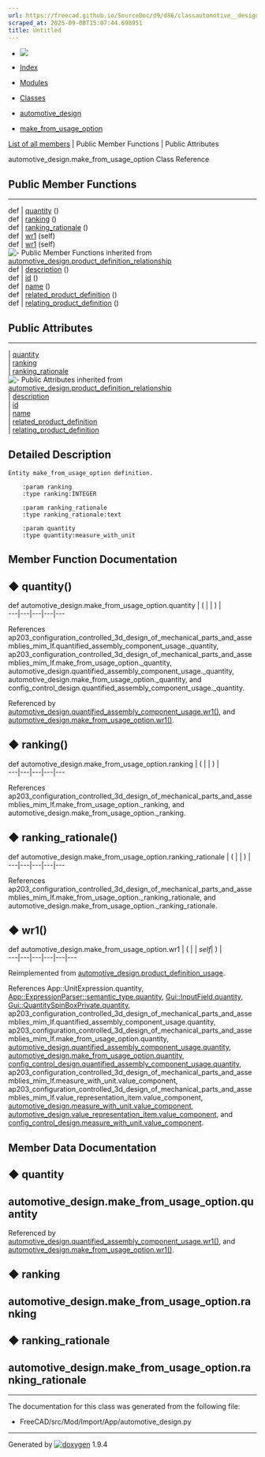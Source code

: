 ```yaml
---
url: https://freecad.github.io/SourceDoc/d9/d86/classautomotive__design_1_1make__from__usage__option.html
scraped_at: 2025-09-08T15:07:44.698951
title: Untitled
---
```


  * [ ![](https://www.freecad.org/svg/logo-freecad.svg) ](https://freecadweb.org "FreeCAD")
  * [Index](../../index.html "Index")
  * [Modules](../../modules.html "Modules list")
  * [Classes](../../annotated.html "Annotated list")

  * [automotive_design](../../d4/ddf/namespaceautomotive__design.html)
  * [make_from_usage_option](../../d9/d86/classautomotive__design_1_1make__from__usage__option.html)

[List of all members](../../d1/dad/classautomotive__design_1_1make__from__usage__option-members.html) | Public Member Functions | Public Attributes

automotive_design.make_from_usage_option Class Reference

##  Public Member Functions  
  
---  
def | [quantity](../../d9/d86/classautomotive__design_1_1make__from__usage__option.html#a5ef7f66c8bec5bb78a53398084184ba5) ()  
def | [ranking](../../d9/d86/classautomotive__design_1_1make__from__usage__option.html#ac9531cb5b49ce5b534c7ceecdcc4a6b5) ()  
def | [ranking_rationale](../../d9/d86/classautomotive__design_1_1make__from__usage__option.html#a6b4fac006fa47337b85b4b9edd01a511) ()  
def | [wr1](../../d9/d86/classautomotive__design_1_1make__from__usage__option.html#a32bfd0779e9f4db34925c1de0d9bf66a) (self)  
def | [wr1](../../d6/d51/classautomotive__design_1_1product__definition__usage.html#a1b9a87b051e6f8f5626be517305ba14a) (self)  
![-](../../closed.png) Public Member Functions inherited from
[automotive_design.product_definition_relationship](../../d4/d9d/classautomotive__design_1_1product__definition__relationship.html)  
def | [description](../../d4/d9d/classautomotive__design_1_1product__definition__relationship.html#a7fae75453fae00fcb7fbdbdeca822dcc) ()  
def | [id](../../d4/d9d/classautomotive__design_1_1product__definition__relationship.html#ae8e97311578df69cea700c0f53141a0e) ()  
def | [name](../../d4/d9d/classautomotive__design_1_1product__definition__relationship.html#aae1e9b63ca199974a2ff9baca1c1f50d) ()  
def | [related_product_definition](../../d4/d9d/classautomotive__design_1_1product__definition__relationship.html#abf01d576adfeb1f18496fe97886242f3) ()  
def | [relating_product_definition](../../d4/d9d/classautomotive__design_1_1product__definition__relationship.html#a0d4abc8f217bd29f233d6e9fe3d70e4b) ()  
  
##  Public Attributes  
  
---  
|
[quantity](../../d9/d86/classautomotive__design_1_1make__from__usage__option.html#a61d0c809c0ea261082a2ea623c73ec98)  
|
[ranking](../../d9/d86/classautomotive__design_1_1make__from__usage__option.html#a68640c1796a71762c49fc270d85d31b6)  
|
[ranking_rationale](../../d9/d86/classautomotive__design_1_1make__from__usage__option.html#a77f8ae36574669d4e69692f5361d7de3)  
![-](../../closed.png) Public Attributes inherited from
[automotive_design.product_definition_relationship](../../d4/d9d/classautomotive__design_1_1product__definition__relationship.html)  
|
[description](../../d4/d9d/classautomotive__design_1_1product__definition__relationship.html#a42164bd70dc59ddf47bda80a46cf035a)  
|
[id](../../d4/d9d/classautomotive__design_1_1product__definition__relationship.html#aded7c551700791620e185b73ac3dabaa)  
|
[name](../../d4/d9d/classautomotive__design_1_1product__definition__relationship.html#ae895328775ad0a6e909641acf70cfa35)  
|
[related_product_definition](../../d4/d9d/classautomotive__design_1_1product__definition__relationship.html#a68913ee57e66da588d2efc47a0eef813)  
|
[relating_product_definition](../../d4/d9d/classautomotive__design_1_1product__definition__relationship.html#a629db485b95eb8e6a39f2f0f2e164e2f)  
  
## Detailed Description

    
    
    Entity make_from_usage_option definition.
    
        :param ranking
        :type ranking:INTEGER
    
        :param ranking_rationale
        :type ranking_rationale:text
    
        :param quantity
        :type quantity:measure_with_unit

## Member Function Documentation

## ◆ quantity()

def automotive_design.make_from_usage_option.quantity  | ( | | ) |   
---|---|---|---|---  
  
References
ap203_configuration_controlled_3d_design_of_mechanical_parts_and_assemblies_mim_lf.quantified_assembly_component_usage._quantity,
ap203_configuration_controlled_3d_design_of_mechanical_parts_and_assemblies_mim_lf.make_from_usage_option._quantity,
automotive_design.quantified_assembly_component_usage._quantity,
automotive_design.make_from_usage_option._quantity, and
config_control_design.quantified_assembly_component_usage._quantity.

Referenced by
[automotive_design.quantified_assembly_component_usage.wr1()](../../d5/d9b/classautomotive__design_1_1quantified__assembly__component__usage.html#aed6cc3626acff4dc91ea150e4b3ddc3a),
and
[automotive_design.make_from_usage_option.wr1()](../../d9/d86/classautomotive__design_1_1make__from__usage__option.html#a32bfd0779e9f4db34925c1de0d9bf66a).

## ◆ ranking()

def automotive_design.make_from_usage_option.ranking  | ( | | ) |   
---|---|---|---|---  
  
References
ap203_configuration_controlled_3d_design_of_mechanical_parts_and_assemblies_mim_lf.make_from_usage_option._ranking,
and automotive_design.make_from_usage_option._ranking.

## ◆ ranking_rationale()

def automotive_design.make_from_usage_option.ranking_rationale  | ( | | ) |   
---|---|---|---|---  
  
References
ap203_configuration_controlled_3d_design_of_mechanical_parts_and_assemblies_mim_lf.make_from_usage_option._ranking_rationale,
and automotive_design.make_from_usage_option._ranking_rationale.

## ◆ wr1()

def automotive_design.make_from_usage_option.wr1  | ( |  | _self_| ) |   
---|---|---|---|---|---  
  
Reimplemented from
[automotive_design.product_definition_usage](../../d6/d51/classautomotive__design_1_1product__definition__usage.html#a1b9a87b051e6f8f5626be517305ba14a).

References App::UnitExpression.quantity,
[App::ExpressionParser::semantic_type.quantity](../../d6/dc0/classApp_1_1ExpressionParser_1_1semantic__type.html#a7e78033f7fd4478c5b67f625c5fa9e4f),
[Gui::InputField.quantity](../../da/dfa/classGui_1_1InputField.html#a3e5b432e88f74cd8143c2d7f7c445dc6),
[Gui::QuantitySpinBoxPrivate.quantity](../../dd/d08/classGui_1_1QuantitySpinBoxPrivate.html#ac2ba4110d3210f9c2f7cb5cbe99fcf55),
ap203_configuration_controlled_3d_design_of_mechanical_parts_and_assemblies_mim_lf.quantified_assembly_component_usage.quantity,
ap203_configuration_controlled_3d_design_of_mechanical_parts_and_assemblies_mim_lf.make_from_usage_option.quantity,
[automotive_design.quantified_assembly_component_usage.quantity](../../d5/d9b/classautomotive__design_1_1quantified__assembly__component__usage.html#a3888b5d46915cb7456bdd5bfc0f82775),
[automotive_design.make_from_usage_option.quantity](../../d9/d86/classautomotive__design_1_1make__from__usage__option.html#a61d0c809c0ea261082a2ea623c73ec98),
[config_control_design.quantified_assembly_component_usage.quantity](../../db/d30/classconfig__control__design_1_1quantified__assembly__component__usage.html#aaac32fa5d91e4dc82f33b7f4abbfe777),
ap203_configuration_controlled_3d_design_of_mechanical_parts_and_assemblies_mim_lf.measure_with_unit.value_component,
ap203_configuration_controlled_3d_design_of_mechanical_parts_and_assemblies_mim_lf.value_representation_item.value_component,
[automotive_design.measure_with_unit.value_component](../../db/d66/classautomotive__design_1_1measure__with__unit.html#a6a36286bc2dcf141ac26006e93b8d59b),
[automotive_design.value_representation_item.value_component](../../d3/da7/classautomotive__design_1_1value__representation__item.html#af3ad8e6f86fac9a9bcca8f9c923ddfd7),
and
[config_control_design.measure_with_unit.value_component](../../d7/d6d/classconfig__control__design_1_1measure__with__unit.html#ab07ae804801ef56357725e86474a1666).

## Member Data Documentation

## ◆ quantity

automotive_design.make_from_usage_option.quantity  
---  
  
Referenced by
[automotive_design.quantified_assembly_component_usage.wr1()](../../d5/d9b/classautomotive__design_1_1quantified__assembly__component__usage.html#aed6cc3626acff4dc91ea150e4b3ddc3a),
and
[automotive_design.make_from_usage_option.wr1()](../../d9/d86/classautomotive__design_1_1make__from__usage__option.html#a32bfd0779e9f4db34925c1de0d9bf66a).

## ◆ ranking

automotive_design.make_from_usage_option.ranking  
---  
  
## ◆ ranking_rationale

automotive_design.make_from_usage_option.ranking_rationale  
---  
  
* * *

The documentation for this class was generated from the following file:

  * FreeCAD/src/Mod/Import/App/automotive_design.py

* * *

Generated by
[![doxygen](../../doxygen.svg)](https://www.doxygen.org/index.html) 1.9.4

